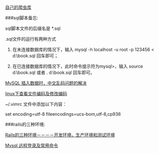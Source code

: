 ---
---

[自己的爬虫库](https://github.com/oceancx/yaya_craw)

###sql脚本备忘:

sql脚本文件的后缀名是 *.sql

.sql文件的运行有两种方式

1. 在未连接数据库的情况下，输入 mysql -h localhost -u root -p 123456  < d:\book.sql 回车即可；

2. 在已连接数据库的情况下，此时命令提示符为mysql>，输入 source d:\book.sql  或者 \. d:\book.sql 回车即可。

[MySQL 插入数据时，中文乱码问题的解决](http://www.cnblogs.com/sunzn/archive/2013/03/14/2960248.html)

[linux下查看文件编码及修改编码](http://blog.csdn.net/jnbbwyth/article/details/6991425)

~/.vimrc 文件中添加以下内容：

set encoding=utf-8 fileencodings=ucs-bom,utf-8,cp936

###rails的三种环境:

[Rails的三种环境－－－－开发环境，生产环境和测试环境](http://www.cnblogs.com/tardis/p/4037882.html)

[Mysql 远程登录及常用命令](http://www.cnblogs.com/good_hans/archive/2010/03/29/1700046.html)








